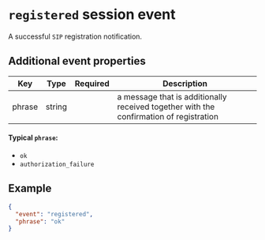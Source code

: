 # `registered` session event

A successful `SIP` registration notification.

## Additional event properties

| Key | Type | Required | Description |
| --- | --- | :---: | --- |
| phrase | string | | a message that is additionally received together with the confirmation of registration |

#### Typical `phrase`:
- `ok`
- `authorization_failure`

## Example

```json
{
  "event": "registered",
  "phrase": "ok"
}
```
